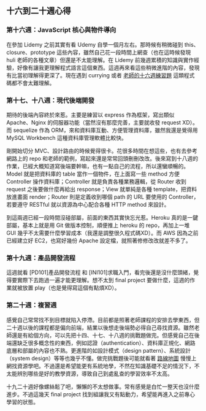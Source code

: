 ## 十六到二十週心得

### 第十六週：JavaScript 核心與物件導向

在參加 Lidemy 之前其實有看 Udemy 自學一個月左右。那時候有稍微碰到 this、closure、prototype 這些內容，雖然自己花一段時間上網查（也在這時候發現 huli 老師的各種文章）但還是不太能理解。在 Lidemy 前幾週累積的知識與實作經驗，好像有讓我更理解程式語言這個東西。這週再來看這些稍微進階的內容，發現有比當初理解得更深了。現在遇到 currying 或者 [老師的十六週練習題](https://codesandbox.io/s/week16-homeworks-forked-kn138?file=/index.js) 這類程式碼都不會太難理解。

### 第十七、十八週：現代後端開發

期待的後端內容終於來惹。主要是練習以 express 作為框架，寫出類似 Apache、Nginx 的伺服器功能（當然沒有那麼完善，主要就收發 request XD）。而 sequelize 作為 ORM，來和資料庫互動、方便管理資料庫，雖然我還是覺得用 MySQL Workbench 這種資料庫管理軟體比較快。

剛開始切分 MVC、設計路由的時候覺得很卡。花很多時間在想這些，也有去參考網路上的 repo 和老師的範例，寫起來還是常常回頭刪刪改改。後來寫到十八週的作業，已經大概知道寫後端要幹嘛，也有一點自己的流程，所以還蠻順暢的。Model 就是把資料庫的 table 當作一個物件，在上面寫一些 method 方便 Controller 操作資料庫；Controller 就是負責各種業務邏輯，從 Router 收到 request 之後要做什麼再給出 response；View 就單純是各種 template，把資料放進畫面 render；Router 則是定義收到哪個 path 的 URL 要使用的 Controller，若要遵守 RESTful 就以資源為中心配合各種 HTTP method 來設計。

到這兩週已經一段時間沒碰部屬，前面的東西其實快忘光惹。Heroku 真的是一鍵部屬，基本上就是用 Git 做版本控制，順便推上 heroku 的 repo，再加上一堆 GUI 幾乎不太需要什麼學習成本（我還是調整很久程式碼XD）。而 AWS 因為之前已經建立好 EC2，也寫好幾份 Apache 設定檔，就照著修修改改就差不多了。

### 第十九週：產品開發流程

這週就看 [PD101]產品開發流程 和 [INI101]求職入門，看完後還是沒什麼頭緒，覺得要實際下去跑過一遍才能更理解。想不太到 final project 要做什麼，這週的作業就被放置 play（也是覺得寫這個有點煩XD）。

### 第二十週：複習週

感覺自己常常找不到目標就陷入停滯。目前都是照著老師課程的安排去學東西，但二十週以後的課程都是偏向前端，結業以後想走後端勢必得自己尋找資源。雖然老師還是有給個方向，可以先把十四、十七、十八週的挑戰題做完。但感覺自己在後端還缺乏很多概念性的東西，例如認證（authentication）、資料庫正規化、網路底層和部屬的內容也不熟。更進階的如設計模式（design pattern）、系統設計（system design）等等也幾乎不懂。做完挑戰題後可能就看著 [路線地圖](https://github.com/goodjack/developer-roadmap-chinese) 慢慢上網找資源學吧。不過還是希望能更有系統地學，不然在知識基礎不足的情況下，不太能辨別哪些是好的教學資源，導致自己到處亂查的學習效率不太高。

十九二十週好像螺絲鬆了吧，懶懶的不太想做事。常有感覺是白忙一整天也沒什麼進步。不過這幾天 final project 找到組讓我又有點動力，希望能再進入之前專心學習的狀態。
